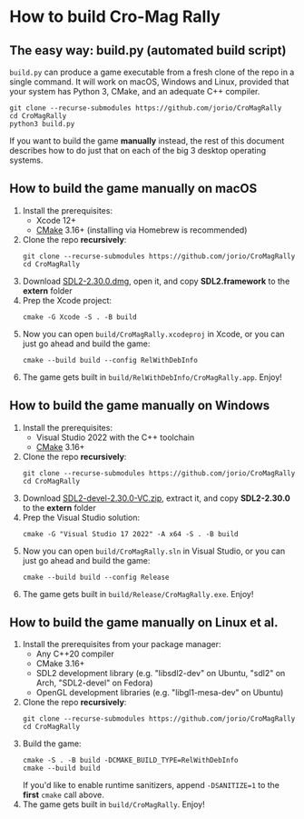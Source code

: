 # How to build Cro-Mag Rally

## The easy way: build.py (automated build script)

`build.py` can produce a game executable from a fresh clone of the repo in a single command. It will work on macOS, Windows and Linux, provided that your system has Python 3, CMake, and an adequate C++ compiler.

```
git clone --recurse-submodules https://github.com/jorio/CroMagRally
cd CroMagRally
python3 build.py
```

If you want to build the game **manually** instead, the rest of this document describes how to do just that on each of the big 3 desktop operating systems.

## How to build the game manually on macOS

1. Install the prerequisites:
    - Xcode 12+
    - [CMake](https://formulae.brew.sh/formula/cmake) 3.16+ (installing via Homebrew is recommended)
1. Clone the repo **recursively**:
    ```
    git clone --recurse-submodules https://github.com/jorio/CroMagRally
    cd CroMagRally
    ```
1. Download [SDL2-2.30.0.dmg](https://libsdl.org/release/SDL2-2.30.0.dmg), open it, and copy **SDL2.framework** to the **extern** folder
1. Prep the Xcode project:
    ```
    cmake -G Xcode -S . -B build
    ```
1. Now you can open `build/CroMagRally.xcodeproj` in Xcode, or you can just go ahead and build the game:
    ```
    cmake --build build --config RelWithDebInfo
    ```
1. The game gets built in `build/RelWithDebInfo/CroMagRally.app`. Enjoy!

## How to build the game manually on Windows

1. Install the prerequisites:
    - Visual Studio 2022 with the C++ toolchain
    - [CMake](https://cmake.org/download/) 3.16+
1. Clone the repo **recursively**:
    ```
    git clone --recurse-submodules https://github.com/jorio/CroMagRally
    cd CroMagRally
    ```
1. Download [SDL2-devel-2.30.0-VC.zip](https://libsdl.org/release/SDL2-devel-2.30.0-VC.zip), extract it, and copy **SDL2-2.30.0** to the **extern** folder
1. Prep the Visual Studio solution:
    ```
    cmake -G "Visual Studio 17 2022" -A x64 -S . -B build
    ```
1. Now you can open `build/CroMagRally.sln` in Visual Studio, or you can just go ahead and build the game:
    ```
    cmake --build build --config Release
    ```
1. The game gets built in `build/Release/CroMagRally.exe`. Enjoy!

## How to build the game manually on Linux et al.

1. Install the prerequisites from your package manager:
    - Any C++20 compiler
    - CMake 3.16+
    - SDL2 development library (e.g. "libsdl2-dev" on Ubuntu, "sdl2" on Arch, "SDL2-devel" on Fedora)
    - OpenGL development libraries (e.g. "libgl1-mesa-dev" on Ubuntu)
1. Clone the repo **recursively**:
    ```
    git clone --recurse-submodules https://github.com/jorio/CroMagRally
    cd CroMagRally
    ```
1. Build the game:
    ```
    cmake -S . -B build -DCMAKE_BUILD_TYPE=RelWithDebInfo
    cmake --build build
    ```
    If you'd like to enable runtime sanitizers, append `-DSANITIZE=1` to the **first** `cmake` call above.
1. The game gets built in `build/CroMagRally`. Enjoy!
